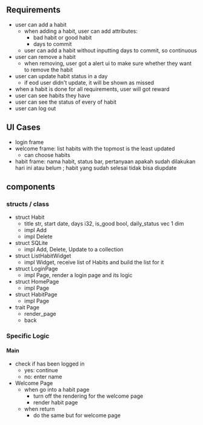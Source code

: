 ## Requirements
- user can add a habit
  - when adding a habit, user can add attributes:
    - bad habit or good habit
    - days to commit
  - user can add a habit without inputting days to commit, so continuous
- user can remove a habit
  - when removing, user got a alert ui to make sure whether they want to remove the habit
- user can update habit status in a day
  - if eod user didn't update, it will be shown as missed
- when a habit is done for all requirements, user will got reward
- user can see habits they have
- user can see the status of every of habit
- user can log out


## UI Cases
- login frame
- welcome frame: list habits with the topmost is the least updated
  - can choose habits
- habit frame: nama habit, status bar, pertanyaan apakah sudah dilakukan hari ini atau belum ; habit yang sudah selesai tidak bisa diupdate

## components
### structs / class
- struct Habit
  - title str, start date, days i32, is_good bool, daily_status vec 1 dim
  - impl Add
  - impl Delete
- struct SQLite
  - impl Add, Delete, Update to a collection
- struct ListHabitWidget
  - impl Widget, receive list of Habits and build the list for it
- struct LoginPage
  - impl Page, render a login page and its logic
- struct HomePage
  - impl Page
- struct HabitPage
  - impl Page
- trait Page
  - render_page
  - back

### Specific Logic

#### Main
  - check if has been logged in
    - yes: continue
    - no: enter name
  - Welcome Page
    - when go into a habit page
      - turn off the rendering for the welcome page
      - render habit page
    - when return
      - do the same but for welcome page

